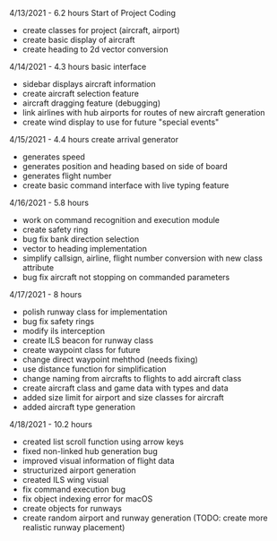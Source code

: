 4/13/2021 - 6.2 hours
Start of Project Coding
 - create classes for project (aircraft, airport)
 - create basic display of aircraft
 - create heading to 2d vector conversion

4/14/2021 - 4.3 hours
basic interface
 - sidebar displays aircraft information
 - create aircraft selection feature
 - aircraft dragging feature (debugging)
 - link airlines with hub airports for routes of new aircraft generation
 - create wind display to use for future "special events"

4/15/2021 - 4.4 hours
create arrival generator
 - generates speed
 - generates position and heading based on side of board
 - generates flight number
 - create basic command interface with live typing feature

4/16/2021 - 5.8 hours
 - work on command recognition and execution module
 - create safety ring
 - bug fix bank direction selection
 - vector to heading implementation
 - simplify callsign, airline, flight number conversion with new class attribute
 - bug fix aircraft not stopping on commanded parameters

4/17/2021 - 8 hours
 - polish runway class for implementation
 - bug fix safety rings
 - modify ils interception
 - create ILS beacon for runway class
 - create waypoint class for future
 - change direct waypoint mehthod (needs fixing)
 - use distance function for simplification
 - change naming from aircrafts to flights to add aircraft class
 - create aircraft class and game data with types and data
 - added size limit for airport and size classes for aircraft
 - added aircraft type generation

 4/18/2021 - 10.2 hours
 - created list scroll function using arrow keys
 - fixed non-linked hub generation bug
 - improved visual information of flight data
 - structurized airport generation
 - created ILS wing visual
 - fix command execution bug
 - fix object indexing error for macOS
 - create objects for runways
 - create random airport and runway generation (TODO: create more realistic runway placement)